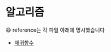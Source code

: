 # 알고리즘
&#128516; reference는 각 파일 아래에 명시했습니다

- [재귀함수](https://github.com/yooooonk/TIL/blob/master/Computer%20Science/Algorithm/recursion.md)